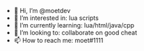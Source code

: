 - 👋 Hi, I’m @moetdev
- 👀 I’m interested in: lua scripts
- 🌱 I’m currently learning: lua/html/java/cpp
- 💞️ I’m looking to: collaborate on good cheat
- 📫 How to reach me: moet#1111

